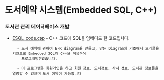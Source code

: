# 도서예약 시스템(Embedded SQL, C++) 

### 도서관 관리 데이터베이스 개발

- [ESQL_code.cpp](https://github.com/woosik0818/Embedded-SQL-cpp/blob/master/Code/ESQL_code.cpp) - C++ 코드에 SQL을 임베디드 한 코드입니다.
	
		- 도서 예약에 관하여 E-R diagram을 만들고, 만든 Diagram에 기초해서 오라클을 기반으로 Embedded SQL과 C++을 이용하여 
		  프로그래밍하였습니다. 
		
		- 이 프로그램은 회원가입을 하고 회원 정보, 도서정보, 사서 정보, 도서관 정보들을 열람할 수 있으며 도서 예약이 가능합니다.

